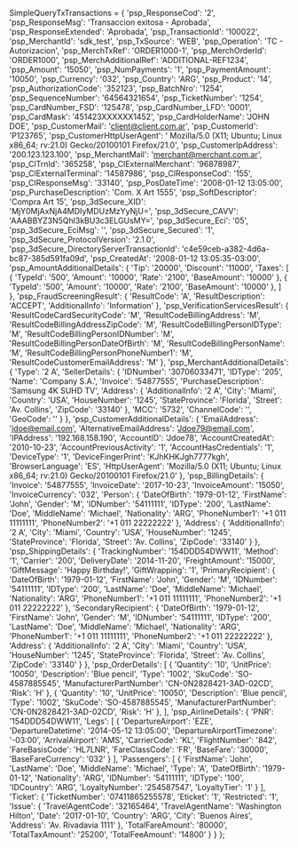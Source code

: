 SimpleQueryTxTransactions = {
    'psp_ResponseCod': '2',
    'psp_ResponseMsg': 'Transaccion exitosa - Aprobada',
    'psp_ResponseExtended': 'Aprobada',
    'psp_TransactionId': '100022',
    'psp_MerchantId': 'sdk_test',
    'psp_TxSource': 'WEB',
    'psp_Operation': 'TC - Autorizacion',
    'psp_MerchTxRef': 'ORDER1000-1',
    'psp_MerchOrderId': 'ORDER1000',
    'psp_MerchAdditionalRef': 'ADDITIONAL-REF1234',
    'psp_Amount': '15050',
    'psp_NumPayments': '1',
    'psp_PaymentAmount': '10050',
    'psp_Currency': '032',
    'psp_Country': 'ARG',
    'psp_Product': '14',
    'psp_AuthorizationCode': '352123',
    'psp_BatchNro': '1254',
    'psp_SequenceNumber': '64564321654',
    'psp_TicketNumber': '1254',
    'psp_CardNumber_FSD': '125478',
    'psp_CardNumber_LFD': '0001',
    'psp_CardMask': '451423XXXXXX1452',
    'psp_CardHolderName': 'JOHN DOE',
    'psp_CustomerMail': 'client@client.com.ar',
    'psp_CustomerId': 'P123765',
    'psp_CustomerHttpUserAgent': ' Mozilla/5.0 (X11; Ubuntu; Linux x86_64; rv:21.0) Gecko/20100101 Firefox/21.0',
    'psp_CustomerIpAddress': '200.123.123.100',
    'psp_MerchantMail': 'merchant@merchant.com.ar',
    'psp_ClTrnId': '365258',
    'psp_ClExternalMerchant': '96878987',
    'psp_ClExternalTerminal': '14587986',
    'psp_ClResponseCod': '155',
    'psp_ClResponseMsg': '33140',
    'psp_PosDateTime': '2008-01-12 13:05:00',
    'psp_PurchaseDescription': 'Com. X Art 1555',
    'psp_SoftDescriptor': 'Compra Art 15',
    'psp_3dSecure_XID': 'MjY0MjAxNjA4MDIyMDUzMzYyNjU=',
    'psp_3dSecure_CAVV': 'AAABBYZ3N5Qhl3kBU3c3ELGUsMY=',
    'psp_3dSecure_Eci': '05',
    'psp_3dSecure_EciMsg': '',
    'psp_3dSecure_Secured': '1',
    'psp_3dSecure_ProtocolVersion': '2.1.0', 
    'psp_3dSecure_DirectoryServerTransactionId': 'c4e59ceb-a382-4d6a-bc87-385d591fa09d',
    'psp_CreatedAt': '2008-01-12 13:05:35-03:00',
    'psp_AmountAdditionalDetails': {
        'Tip': '20000',
        'Discount': '11000',
        'Taxes': [
            {
                'TypeId': '500',
                'Amount': '10000',
                'Rate': '2100',
                'BaseAmount': '10000'
            },
            {
                'TypeId': '500',
                'Amount': '10000',
                'Rate': '2100',
                'BaseAmount': '10000'
            },
        ]
    },
    'psp_FraudScreeningResult': {
        'ResultCode': 'A',
        'ResultDescription': 'ACCEPT',
        'AdditionalInfo': 'Information'
    },
    'psp_VerificationServicesResult': {
        'ResultCodeCardSecurityCode': 'M',
        'ResultCodeBillingAddress': 'M',
        'ResultCodeBillingAddressZipCode': 'M',
        'ResultCodeBillingPersonIDType': 'M',
        'ResultCodeBillingPersonIDNumber': 'M',
        'ResultCodeBillingPersonDateOfBirth': 'M',
        'ResultCodeBillingPersonName': 'M',
        'ResultCodeBillingPersonPhoneNumber1': 'M',
        'ResultCodeCustomerEmailAddress': 'M'
    },
    'psp_MerchantAdditionalDetails': {
        'Type': '2 A',
        'SellerDetails': {
            'IDNumber': '30706033471',
            'IDType': '205',
            'Name': 'Company S.A.',
            'Invoice': '54877555',
            'PurchaseDescription': 'Samsung 4K SUHD TV',
            'Address': {
                'AdditionalInfo': '2 A',
                'City': 'Miami',
                'Country': 'USA',
                'HouseNumber': '1245',
                'StateProvince': 'Florida',
                'Street': 'Av. Collins',
                'ZipCode': '33140'
                    },
            'MCC': '5732',
            'ChannelCode': '',
            'GeoCode': ''
            }
    },
    'psp_CustomerAdditionalDetails': {
        'EmailAddress': 'jdoe@email.com',
        'AlternativeEmailAddress': 'Jdoe79@email.com',
        'IPAddress': '192.168.158.190',
        'AccountID': 'Jdoe78',
        'AccountCreatedAt': '2010-10-23',
        'AccountPreviousActivity': '1',
        'AccountHasCredentials': '1',
        'DeviceType': '1',
        'DeviceFingerPrint': 'KJhKHKJgh7777kgh',
        'BrowserLanguage': 'ES',
        'HttpUserAgent': 'Mozilla/5.0 (X11; Ubuntu; Linux x86_64; rv:21.0) Gecko/20100101 Firefox/21.0'
    },
    'psp_BillingDetails': {
        'Invoice': '54877555',
        'InvoiceDate': '2017-10-23',
        'InvoiceAmount': '15050',
        'InvoiceCurrency': '032',
        'Person': {
            'DateOfBirth': '1979-01-12',
            'FirstName': 'John',
            'Gender': 'M',
            'IDNumber': '54111111',
            'IDType': '200',
            'LastName': 'Doe',
            'MiddleName': 'Michael',
            'Nationality': 'ARG',
            'PhoneNumber1': '+1 011 11111111',
            'PhoneNumber2': '+1 011 22222222'
            },
        'Address': {
            'AdditionalInfo': '2 A',
            'City': 'Miami',
            'Country': 'USA',
            'HouseNumber': '1245',
            'StateProvince': 'Florida',
            'Street': 'Av. Collins',
            'ZipCode': '33140'
            }
    },
    'psp_ShippingDetails': {
        'TrackingNumber': '154DDD54DWW11',
        'Method': '1',
        'Carrier': '200',
        'DeliveryDate': '2014-11-20',
        'FreightAmount': '15000',
        'GiftMessage': 'Happy Birthday!',
        'GiftWrapping': '1',
        'PrimaryRecipient': {
            'DateOfBirth': '1979-01-12',
            'FirstName': 'John',
            'Gender': 'M',
            'IDNumber': '54111111',
            'IDType': '200',
            'LastName': 'Doe',
            'MiddleName': 'Michael',
            'Nationality': 'ARG',
            'PhoneNumber1': '+1 011 11111111',
            'PhoneNumber2': '+1 011 22222222'
            },
        'SecondaryRecipient': {
            'DateOfBirth': '1979-01-12',
            'FirstName': 'John',
            'Gender': 'M',
            'IDNumber': '54111111',
            'IDType': '200',
            'LastName': 'Doe',
            'MiddleName': 'Michael',
            'Nationality': 'ARG',
            'PhoneNumber1': '+1 011 11111111',
            'PhoneNumber2': '+1 011 22222222'
            },
        'Address': {
            'AdditionalInfo': '2 A',
            'City': 'Miami',
            'Country': 'USA',
            'HouseNumber': '1245',
            'StateProvince': 'Florida',
            'Street': 'Av. Collins',
            'ZipCode': '33140'
            }
    },
    'psp_OrderDetails': [
        {
            'Quantity': '10',
            'UnitPrice': '10050',
            'Description': 'Blue pencil',
            'Type': '1002',
            'SkuCode': 'SO-4587885545',
            'ManufacturerPartNumber': 'CN-0N2828421-3AD-02CD',
            'Risk': 'H'
        },
        {
            'Quantity': '10',
            'UnitPrice': '10050',
            'Description': 'Blue pencil',
            'Type': '1002',
            'SkuCode': 'SO-4587885545',
            'ManufacturerPartNumber': 'CN-0N2828421-3AD-02CD',
            'Risk': 'H'
        },
    ],
    'psp_AirlineDetails': {
        'PNR': '154DDD54DWW11',
        'Legs': [
            {
                'DepartureAirport': 'EZE',
                'DepartureDatetime': '2014-05-12 13:05:00',
                'DepartureAirportTimezone': '-03:00',
                'ArrivalAirport': 'AMS',
                'CarrierCode': 'KL',
                'FlightNumber': '842',
                'FareBasisCode': 'HL7LNR',
                'FareClassCode': 'FR',
                'BaseFare': '30000',
                'BaseFareCurrency': '032'
            }
        ],
        'Passengers': [
            {
                'FirstName': 'John',
                'LastName': 'Doe',
                'MiddleName': 'Michael',
                'Type': 'A',
                'DateOfBirth': '1979-01-12',
                'Nationality': 'ARG',
                'IDNumber': '54111111',
                'IDType': '100',
                'IDCountry': 'ARG',
                'LoyaltyNumber': '254587547',
                'LoyaltyTier': '1'
            }
        ],
        'Ticket': {
            'TicketNumber': '07411865255578',
            'Eticket': '1',
            'Restricted': '1',
            'Issue': {
                'TravelAgentCode': '32165464',
                'TravelAgentName': 'Washington Hilton',
                'Date': '2017-01-10',
                'Country': 'ARG',
                'City': 'Buenos Aires',
                'Address': 'Av. Rivadavia 1111'
                    },
            'TotalFareAmount': '80000',
            'TotalTaxAmount': '25200',
            'TotalFeeAmount': '14800'
            }
    }
};